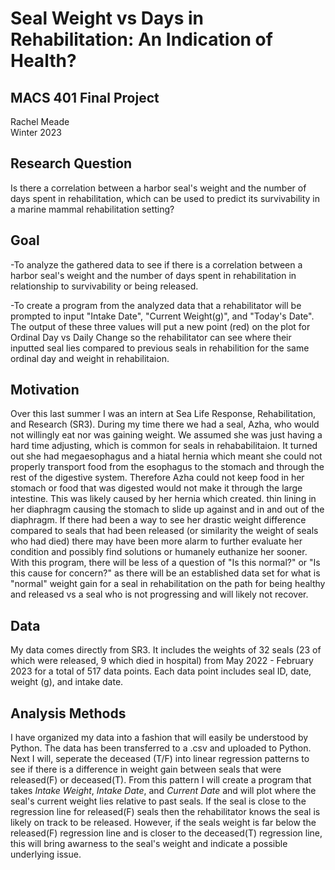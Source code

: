 # **Seal Weight vs Days in Rehabilitation: An Indication of Health?**
## MACS 401 Final Project 
Rachel Meade\
Winter 2023

## Research Question
Is there a correlation between a harbor seal's weight and the number of days spent in rehabilitation, which can be used to predict its survivability in a marine mammal rehabilitation setting?

## Goal
-To analyze the gathered data to see if there is a correlation between a harbor seal's weight and the number of days spent in rehabilitation in relationship to survivability or being released.

-To create a program from the analyzed data that a rehabilitator will be prompted to input "Intake Date", "Current Weight(g)", and "Today's Date". The output of these three values will put a new point (red) on the plot for Ordinal Day vs Daily Change so the rehabilitator can see where their inputted seal lies compared to previous seals in rehabilition for the same ordinal day and weight in rehabilitaion. 


## Motivation
Over this last summer I was an intern at Sea Life Response, Rehabilitation, and Research (SR3). During my time there we had a seal, Azha, who would not willingly eat nor was gaining weight. We assumed she was just having a hard time adjusting, which is common for seals in rehababilitaion. It turned out she had megaesophagus and a hiatal hernia which meant she could not properly transport food from the esophagus to the stomach and through the rest of the digestive system. Therefore Azha could not keep food in her stomach or food that was digested would not make it through the large intestine. This was likely caused by her hernia which created. thin lining in her diaphragm causing the stomach to slide up against and in and out of the diaphragm. If there had been a way to see her drastic weight difference compared to seals that had been released (or similarity the weight of seals who had died) there may have been more alarm to further evaluate her condition and possibly find solutions or humanely euthanize her sooner. With this program, there will be less of a question of "Is this normal?" or "Is this cause for concern?" as there will be an established data set for what is "normal" weight gain for a seal in rehabilitation on the path for being healthy and released vs a seal who is not progressing and will likely not recover. 


## Data
My data comes directly from SR3. It includes the weights of 32 seals (23 of which were released, 9 which died in hospital) from May 2022 - February 2023 for a total of 517 data points. Each data point includes seal ID, date, weight (g), and intake date. 

## Analysis Methods
I have organized my data into a fashion that will easily be understood by Python. The data has been transferred to a .csv and uploaded to Python. Next I will, seperate the deceased (T/F) into linear regression patterns to see if there is a difference in weight gain between seals that were released(F) or deceased(T). From this pattern I will create a program that takes
*Intake Weight*, *Intake Date*, and *Current Date* and will plot where the seal's current weight lies relative to past seals. If the seal is close to the regression line for released(F) seals then the rehabilitator knows the seal is likely on track to be released. However, if the seals weight is far below the released(F) regression line and is closer to the deceased(T) regression line, this will bring awarness to the seal's weight and indicate a possible underlying issue. 

